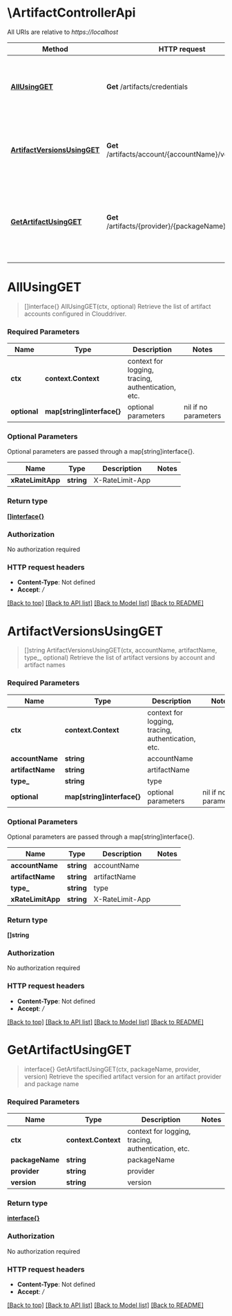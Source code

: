 # \ArtifactControllerApi

All URIs are relative to *https://localhost*

Method | HTTP request | Description
------------- | ------------- | -------------
[**AllUsingGET**](ArtifactControllerApi.md#AllUsingGET) | **Get** /artifacts/credentials | Retrieve the list of artifact accounts configured in Clouddriver.
[**ArtifactVersionsUsingGET**](ArtifactControllerApi.md#ArtifactVersionsUsingGET) | **Get** /artifacts/account/{accountName}/versions | Retrieve the list of artifact versions by account and artifact names
[**GetArtifactUsingGET**](ArtifactControllerApi.md#GetArtifactUsingGET) | **Get** /artifacts/{provider}/{packageName}/{version} | Retrieve the specified artifact version for an artifact provider and package name


# **AllUsingGET**
> []interface{} AllUsingGET(ctx, optional)
Retrieve the list of artifact accounts configured in Clouddriver.

### Required Parameters

Name | Type | Description  | Notes
------------- | ------------- | ------------- | -------------
 **ctx** | **context.Context** | context for logging, tracing, authentication, etc.
 **optional** | **map[string]interface{}** | optional parameters | nil if no parameters

### Optional Parameters
Optional parameters are passed through a map[string]interface{}.

Name | Type | Description  | Notes
------------- | ------------- | ------------- | -------------
 **xRateLimitApp** | **string**| X-RateLimit-App | 

### Return type

[**[]interface{}**](interface{}.md)

### Authorization

No authorization required

### HTTP request headers

 - **Content-Type**: Not defined
 - **Accept**: */*

[[Back to top]](#) [[Back to API list]](../README.md#documentation-for-api-endpoints) [[Back to Model list]](../README.md#documentation-for-models) [[Back to README]](../README.md)

# **ArtifactVersionsUsingGET**
> []string ArtifactVersionsUsingGET(ctx, accountName, artifactName, type_, optional)
Retrieve the list of artifact versions by account and artifact names

### Required Parameters

Name | Type | Description  | Notes
------------- | ------------- | ------------- | -------------
 **ctx** | **context.Context** | context for logging, tracing, authentication, etc.
  **accountName** | **string**| accountName | 
  **artifactName** | **string**| artifactName | 
  **type_** | **string**| type | 
 **optional** | **map[string]interface{}** | optional parameters | nil if no parameters

### Optional Parameters
Optional parameters are passed through a map[string]interface{}.

Name | Type | Description  | Notes
------------- | ------------- | ------------- | -------------
 **accountName** | **string**| accountName | 
 **artifactName** | **string**| artifactName | 
 **type_** | **string**| type | 
 **xRateLimitApp** | **string**| X-RateLimit-App | 

### Return type

**[]string**

### Authorization

No authorization required

### HTTP request headers

 - **Content-Type**: Not defined
 - **Accept**: */*

[[Back to top]](#) [[Back to API list]](../README.md#documentation-for-api-endpoints) [[Back to Model list]](../README.md#documentation-for-models) [[Back to README]](../README.md)

# **GetArtifactUsingGET**
> interface{} GetArtifactUsingGET(ctx, packageName, provider, version)
Retrieve the specified artifact version for an artifact provider and package name

### Required Parameters

Name | Type | Description  | Notes
------------- | ------------- | ------------- | -------------
 **ctx** | **context.Context** | context for logging, tracing, authentication, etc.
  **packageName** | **string**| packageName | 
  **provider** | **string**| provider | 
  **version** | **string**| version | 

### Return type

[**interface{}**](interface{}.md)

### Authorization

No authorization required

### HTTP request headers

 - **Content-Type**: Not defined
 - **Accept**: */*

[[Back to top]](#) [[Back to API list]](../README.md#documentation-for-api-endpoints) [[Back to Model list]](../README.md#documentation-for-models) [[Back to README]](../README.md)

